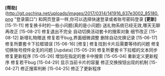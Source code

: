  **[帮助]** 
(http://git.oschina.net/uploads/images/2017/0314/141916_637e3002_85180.png "登录窗口")
和网页登录一样,你可以选择快速登录或者账号密码登录
 **[更新]** 
[15-11-11]
修复换卡时的一些小问题(真的是小问题)
送礼物系统已经无效,哪天无聊再改正
[15-08-21]
修复退出不完全
自动切换活动套卡的搜索对象
细节改正
[15-08-12]
新增礼物赠送
修复若干bug,界面细微调整
删除自动兑换记录
[15-06-17]
修复所要套卡下拉框错误
[15-06-16]
[修复]
修复找到卡片后需要等待的问题
修复切换账号控件全无的问题
[/updata]
[15-05-29]
修复所要套卡下拉框的文本同步
修复更新程序
[15-05-26]
增加在指定的套卡中搜索
[15-05-04]
重新定义更新程序
修复若干bug
[15-04-29]
显示当前卡片的容量
修正交换按钮出现的机制
[15-04-27]
修正搜索判断
[15-04-25]
修正了更新程序
